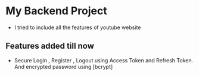 # My Backend Project

- I tried to include all the features of youtube website

## Features added till now
- Secure Login , Register , Logout using Access Token and Refresh Token. 
And encrypted password using [bcrypt]